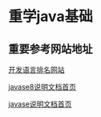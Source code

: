# 重学java基础

## 重要参考网站地址

[开发语言排名网站](https://docs.oracle.com/javase/8/docs/index.html)

[javase8说明文档首页](https://docs.oracle.com/javase/8/docs/index.html)

[javase说明文档首页](https://docs.oracle.com/javase/specs/index.html)





